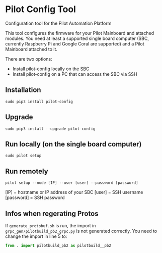 # Pilot Config Tool

Configuration tool for the Pilot Automation Platform

This tool configures the firmware for your Pilot Mainboard and attached modules. You need at least a supported single board computer (SBC, currently Raspberry Pi and Google Coral are supported) and a Pilot Mainboard attached to it.

There are two options:
- Install pilot-config locally on the SBC
- Install pilot-config on a PC that can access the SBC via SSH
 
## Installation
`sudo pip3 install pilot-config`

## Upgrade
`sudo pip3 install --upgrade pilot-config`

## Run locally (on the single board computer)
`sudo pilot setup`

## Run remotely
`pilot setup --node [IP] --user [user] --password [password]`

[IP]       = hostname or IP address of your SBC
[user]     = SSH username
[password] = SSH password 


## Infos when regerating Protos

If `generate_protobuf.sh` is run, the import in `grpc_gen/pilotbuild_pb2_grpc.py` is not generated correctly.
You need to change the import in line 5 to:
``` python
from . import pilotbuild_pb2 as pilotbuild__pb2
```
